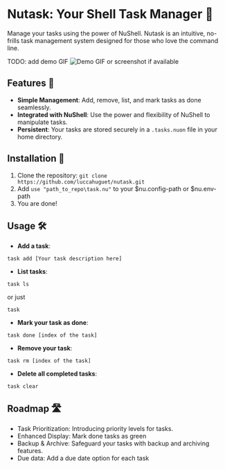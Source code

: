 # Nutask: Your Shell Task Manager 🌰

Manage your tasks using the power of NuShell. Nutask is an intuitive, no-frills task management system designed for those who love the command line.

TODO: add demo GIF
![Demo GIF or screenshot if available](path-to-demo-image.gif)

## Features 🚀
- **Simple Management**: Add, remove, list, and mark tasks as done seamlessly.
- **Integrated with NuShell**: Use the power and flexibility of NuShell to manipulate tasks.
- **Persistent**: Your tasks are stored securely in a `.tasks.nuon` file in your home directory.

## Installation 💽
1. Clone the repository: `git clone https://github.com/luccahuguet/nutask.git`
2. Add `use "path_to_repo\task.nu"` to your $nu.config-path or $nu.env-path
3. You are done!

## Usage 🛠️
- **Add a task**:
  
```nu
task add [Your task description here]
```

- **List tasks**:
```nu
task ls
```
 
or just 

```nu
task
```

- **Mark your task as done**:
```nu
task done [index of the task]
```

- **Remove your task**:
```nu
task rm [index of the task]
```

- **Delete all completed tasks**:
```nu
task clear
```

## Roadmap 🛣️
- Task Prioritization: Introducing priority levels for tasks.
- Enhanced Display: Mark done tasks as green
- Backup & Archive: Safeguard your tasks with backup and archiving features.
- Due data: Add a due date option for each task
